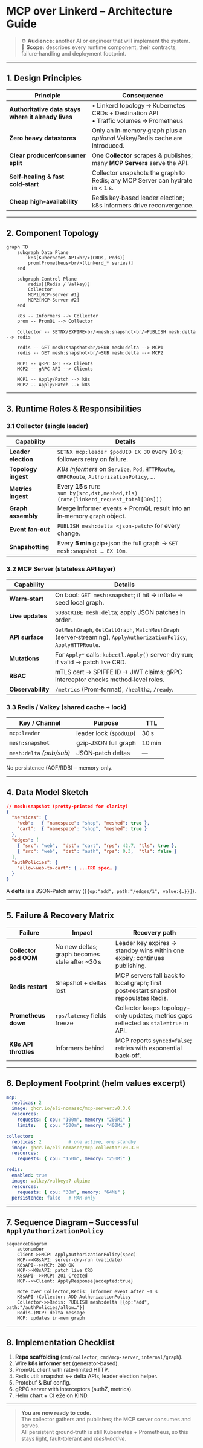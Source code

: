 

# MCP over Linkerd – Architecture Guide
> ⚙️ **Audience:** another AI or engineer that will implement the system.  
> 🎯 **Scope:** describes every runtime component, their contracts, failure‑handling and deployment footprint.  

---

## 1. Design Principles

| Principle | Consequence |
|-----------|-------------|
| **Authoritative data stays where it already lives** | • Linkerd topology → Kubernetes CRDs + Destination API  <br>• Traffic volumes → Prometheus  |
| **Zero heavy datastores** | Only an in‑memory graph plus an *optional* Valkey/Redis cache are introduced. |
| **Clear producer/consumer split** | One **Collector** scrapes & publishes; many **MCP Servers** serve the API. |
| **Self‑healing & fast cold‑start** | Collector snapshots the graph to Redis; any MCP Server can hydrate in < 1 s. |
| **Cheap high‑availability** | Redis key‑based leader election; k8s informers drive reconvergence. |

---

## 2. Component Topology

```mermaid
graph TD
    subgraph Data Plane
        k8s[Kubernetes API<br/>(CRDs, Pods)]
        prom[Prometheus<br/>(linkerd_* series)]
    end

    subgraph Control Plane
        redis[(Redis / Valkey)]
        Collector
        MCP1[MCP‑Server #1]
        MCP2[MCP‑Server #2]
    end

    k8s -- Informers --> Collector
    prom -- PromQL --> Collector

    Collector -- SETNX/EXPIRE<br/>mesh:snapshot<br/>PUBLISH mesh:delta --> redis

    redis -- GET mesh:snapshot<br/>SUB mesh:delta --> MCP1
    redis -- GET mesh:snapshot<br/>SUB mesh:delta --> MCP2

    MCP1 -- gRPC API --> Clients
    MCP2 -- gRPC API --> Clients

    MCP1 -- Apply/Patch --> k8s
    MCP2 -- Apply/Patch --> k8s
```

---

## 3. Runtime Roles & Responsibilities

### 3.1 Collector (single leader)

| Capability | Details |
|------------|---------|
| **Leader election** | `SETNX mcp:leader $podUID EX 30` every 10 s; followers retry on failure. |
| **Topology ingest** | *K8s Informers* on `Service`, `Pod`, `HTTPRoute`, `GRPCRoute`, `AuthorizationPolicy`, … |
| **Metrics ingest** | Every **15 s** run:<br>`sum by(src,dst,meshed,tls)(rate(linkerd_request_total[30s]))` |
| **Graph assembly** | Merge informer events + PromQL result into an in‑memory `graph` object. |
| **Event fan‑out** | `PUBLISH mesh:delta <json-patch>` for every change. |
| **Snapshotting** | Every **5 min** gzip+json the full graph → `SET mesh:snapshot … EX 10m`. |

### 3.2 MCP Server (stateless API layer)

| Capability | Details |
|------------|---------|
| **Warm‑start** | On boot: `GET mesh:snapshot`; if hit → inflate → seed local graph. |
| **Live updates** | `SUBSCRIBE mesh:delta`; apply JSON patches in order. |
| **API surface** | `GetMeshGraph`, `GetCallGraph`, `WatchMeshGraph` (server‑streaming), `ApplyAuthorizationPolicy`, `ApplyHTTPRoute`. |
| **Mutations** | For `Apply*` calls: `kubectl.Apply()` server‑dry‑run; if valid → patch live CRD. |
| **RBAC** | mTLS cert → SPIFFE ID → JWT claims; gRPC interceptor checks method‑level roles. |
| **Observability** | `/metrics` (Prom‑format), `/healthz`, `/ready`. |

### 3.3 Redis / Valkey (shared cache + lock)

| Key / Channel | Purpose | TTL |
|---------------|---------|-----|
| `mcp:leader`  | leader lock (`$podUID`) | 30 s |
| `mesh:snapshot` | gzip‑JSON full graph | 10 min |
| `mesh:delta` *(pub/sub)* | JSON‑patch deltas | — |

No persistence (AOF/RDB) – memory‑only.

---

## 4. Data Model Sketch

```json
// mesh:snapshot (pretty‑printed for clarity)
{
  "services": {
    "web":   { "namespace": "shop", "meshed": true },
    "cart":  { "namespace": "shop", "meshed": true }
  },
  "edges": [
    { "src": "web",  "dst": "cart", "rps": 42.7, "tls": true },
    { "src": "web",  "dst": "auth", "rps": 0.3,  "tls": false }
  ],
  "authPolicies": {
    "allow-web-to-cart": { ...CRD spec… }
  }
}
```

A **delta** is a JSON‑Patch array (`[{op:"add", path:"/edges/1", value:{…}}]`).

---

## 5. Failure & Recovery Matrix

| Failure | Impact | Recovery path |
|---------|--------|---------------|
| **Collector pod OOM** | No new deltas; graph becomes stale after ~30 s | Leader key expires → standby wins within one expiry; continues publishing. |
| **Redis restart** | Snapshot + deltas lost | MCP servers fall back to local graph; first post‑restart snapshot repopulates Redis. |
| **Prometheus down** | `rps/latency` fields freeze | Collector keeps topology-only updates; metrics gaps reflected as `stale=true` in API. |
| **K8s API throttles** | Informers behind | MCP reports `synced=false`; retries with exponential back‑off. |

---

## 6. Deployment Footprint (helm values excerpt)

```yaml
mcp:
  replicas: 2
  image: ghcr.io/eli-nomasec/mcp-server:v0.3.0
  resources:
    requests: { cpu: "100m", memory: "200Mi" }
    limits:   { cpu: "500m", memory: "400Mi" }

collector:
  replicas: 2          # one active, one standby
  image: ghcr.io/eli-nomasec/mcp-collector:v0.3.0
  resources:
    requests: { cpu: "150m", memory: "250Mi" }

redis:
  enabled: true
  image: valkey/valkey:7-alpine
  resources:
    requests: { cpu: "30m", memory: "64Mi" }
  persistence: false   # RAM‑only
```

---

## 7. Sequence Diagram – Successful `ApplyAuthorizationPolicy`

```mermaid
sequenceDiagram
    autonumber
    Client->>MCP: ApplyAuthorizationPolicy(spec)
    MCP->>K8sAPI: server-dry-run (validate)
    K8sAPI-->>MCP: 200 OK
    MCP->>K8sAPI: patch live CRD
    K8sAPI-->>MCP: 201 Created
    MCP-->>Client: ApplyResponse{accepted:true}

    Note over Collector,Redis: informer event after ~1 s
    K8sAPI-)Collector: ADD AuthorizationPolicy
    Collector->>Redis: PUBLISH mesh:delta [{op:"add", path:"/authPolicies/allow…"}]
    Redis-)MCP: delta message
    MCP: updates in‑mem graph
```

---

## 8. Implementation Checklist

1. **Repo scaffolding** (`cmd/collector`, `cmd/mcp-server`, `internal/graph`).  
2. Wire **k8s informer set** (generator‑based).  
3. PromQL client with rate‑limited HTTP.  
4. Redis util: snapshot ↔ delta APIs, leader election helper.  
5. Protobuf & Buf config.  
6. gRPC server with interceptors (authZ, metrics).  
7. Helm chart + CI e2e on KIND.

---

> **You are now ready to code.**  
> The collector gathers and publishes; the MCP server consumes and serves.  
> All persistent ground‑truth is still Kubernetes + Prometheus, so this stays light, fault‑tolerant and *mesh‑native*.